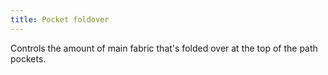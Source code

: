 ```yaml
---
title: Pocket foldover
---
```


Controls the amount of main fabric that's folded over at the top of the path pockets.